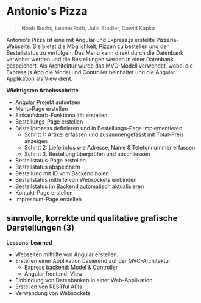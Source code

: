 # Antonio's Pizza
> Noah Buchs, Leonie Roth, Julia Stadler, Dawid Kapka

Antonio's Pizza ist eine mit Angular und Express.js erstellte Pizzeria-Webseite. Sie bietet die Möglichkeit, Pizzen zu bestellen und den Bestellstatus zu verfolgen.
Das Menu kann direkt durch die Datenbank verwaltet werden und die Bestellungen werden in einer Datenbank gespeichert.
Als Architektur wurde das MVC-Modell verwendet, wobei die Express.js App die Model und Controller beinhaltet und die Angular Applikation als View dient.

**Wichtigsten Arbeitsschritte**
<br>
- Angular Projekt aufsetzen
- Menu-Page erstellen
- Einkaufskorb-Funktionalität erstellen
- Bestellungs-Page erstellen
- Bestellprozess definieren und in Bestellungs-Page implementieren
  - Schritt 1: Artikel erfassen und zusammengefasst mit Total-Preis anzeigen
  - Schritt 2: Lieferinfos wie Adresse, Name & Telefonnummer erfassen
  - Schritt 3: Bestellung überprüfen und abschliessen
- Bestellstatus-Page erstellen
- Bestellstatus abspeichern
- Bestellung mit ID vom Backend holen
- Bestellstatus mithilfe von Websockets einbinden
- Bestellstatus im Backend automatisch aktualisieren
- Kontakt-Page erstellen
- Impressum-Page erstellen

**sinnvolle, korrekte und qualitative grafische Darstellungen (3)**
<br>
-



**Lessons-Learned**

- Webseiten mithilfe von Angular erstellen.
- Erstellen einer Applikation basierend auf der MVC-Architektur
  - Express backend: Model & Controller
  - Angular frontend: View
- Einbindung von Datenbanken in einer Web-Applikation
- Erstellen von RESTful APIs
- Verwendung von Websockets

